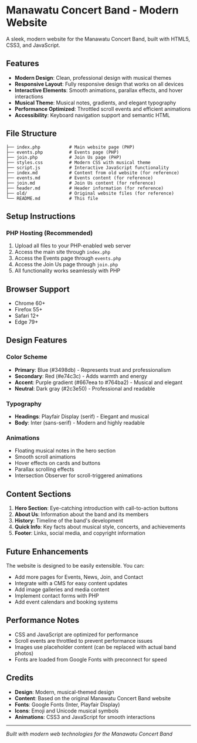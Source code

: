 # Manawatu Concert Band - Modern Website

A sleek, modern website for the Manawatu Concert Band, built with HTML5, CSS3, and JavaScript.

## Features

- **Modern Design**: Clean, professional design with musical themes
- **Responsive Layout**: Fully responsive design that works on all devices
- **Interactive Elements**: Smooth animations, parallax effects, and hover interactions
- **Musical Theme**: Musical notes, gradients, and elegant typography
- **Performance Optimized**: Throttled scroll events and efficient animations
- **Accessibility**: Keyboard navigation support and semantic HTML

## File Structure

```
├── index.php           # Main website page (PHP)
├── events.php          # Events page (PHP)
├── join.php            # Join Us page (PHP)
├── styles.css          # Modern CSS with musical theme
├── script.js           # Interactive JavaScript functionality
├── index.md            # Content from old website (for reference)
├── events.md           # Events content (for reference)
├── join.md             # Join Us content (for reference)
├── header.md           # Header information (for reference)
├── old/                # Original website files (for reference)
└── README.md           # This file
```

## Setup Instructions

### PHP Hosting (Recommended)
1. Upload all files to your PHP-enabled web server
2. Access the main site through `index.php`
3. Access the Events page through `events.php`
4. Access the Join Us page through `join.php`
5. All functionality works seamlessly with PHP

## Browser Support

- Chrome 60+
- Firefox 55+
- Safari 12+
- Edge 79+

## Design Features

### Color Scheme
- **Primary**: Blue (#3498db) - Represents trust and professionalism
- **Secondary**: Red (#e74c3c) - Adds warmth and energy
- **Accent**: Purple gradient (#667eea to #764ba2) - Musical and elegant
- **Neutral**: Dark gray (#2c3e50) - Professional and readable

### Typography
- **Headings**: Playfair Display (serif) - Elegant and musical
- **Body**: Inter (sans-serif) - Modern and highly readable

### Animations
- Floating musical notes in the hero section
- Smooth scroll animations
- Hover effects on cards and buttons
- Parallax scrolling effects
- Intersection Observer for scroll-triggered animations

## Content Sections

1. **Hero Section**: Eye-catching introduction with call-to-action buttons
2. **About Us**: Information about the band and its members
3. **History**: Timeline of the band's development
4. **Quick Info**: Key facts about musical style, concerts, and achievements
5. **Footer**: Links, social media, and copyright information

## Future Enhancements

The website is designed to be easily extensible. You can:

- Add more pages for Events, News, Join, and Contact
- Integrate with a CMS for easy content updates
- Add image galleries and media content
- Implement contact forms with PHP
- Add event calendars and booking systems

## Performance Notes

- CSS and JavaScript are optimized for performance
- Scroll events are throttled to prevent performance issues
- Images use placeholder content (can be replaced with actual band photos)
- Fonts are loaded from Google Fonts with preconnect for speed

## Credits

- **Design**: Modern, musical-themed design
- **Content**: Based on the original Manawatu Concert Band website
- **Fonts**: Google Fonts (Inter, Playfair Display)
- **Icons**: Emoji and Unicode musical symbols
- **Animations**: CSS3 and JavaScript for smooth interactions

---

*Built with modern web technologies for the Manawatu Concert Band*

